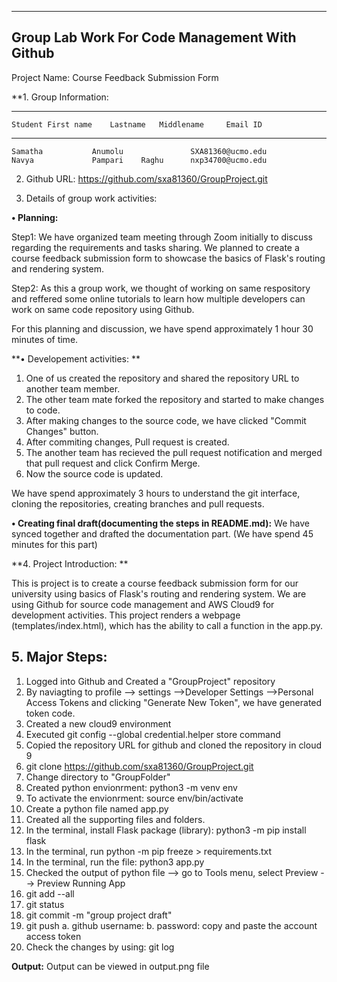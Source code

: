 ----------------------------------------------------- 
Group Lab Work For Code Management With Github
-----------------------------------------------------

Project Name: Course Feedback Submission Form

**1. Group Information:

_________________________________________________________________
	Student First name    Lastname	 Middlename     Email ID
_________________________________________________________________	
	Samatha		      Anumolu		        SXA81360@ucmo.edu
	Navya		      Pampari    Raghu		nxp34700@ucmo.edu
	
2. Github URL: https://github.com/sxa81360/GroupProject.git

3. Details of group work activities:

**• Planning:**

Step1: We have organized team meeting through Zoom initially to discuss regarding the requirements and tasks sharing. We planned to create a course feedback submission form to showcase the basics of Flask's routing and rendering system. 

Step2: As this a group work, we thought of working on same respository and reffered some online tutorials to learn how multiple developers can work on same code repository using Github. 

For this planning and discussion, we have spend approximately 1 hour 30 minutes of time.

**• Developement activities: **

1. One of us created the repository and shared the repository URL to another team member.
2. The other team mate forked the repository and started to make changes to code.
3. After making changes to the source code, we have clicked "Commit Changes" button. 
4. After commiting changes, Pull request is created.
5. The another team has recieved the pull request notification and merged that pull request and click Confirm Merge.
6. Now the source code is updated.

We have spend approximately 3 hours to understand the git interface, cloning the repositories, creating branches and pull requests.

**• Creating final draft(documenting the steps in README.md):**
We have synced together and drafted the documentation part.
(We have spend 45 minutes for this part)

**4. Project Introduction: **

This is project is to create a course feedback submission form for our university using basics of Flask's routing and rendering system. We are using Github for source code management and AWS Cloud9 for development activities. This project renders a webpage (templates/index.html), which has the ability to call a function in the app.py.


**5. Major Steps:**
---------------------------------------------------- 
1. Logged into Github and Created a "GroupProject" repository
2. By naviagting to profile --> settings -->Developer Settings -->Personal Access Tokens and clicking "Generate New Token", we have generated token code.
3. Created a new cloud9 environment
4. Executed git config --global credential.helper store command
5. Copied the repository URL for github and cloned the repository in cloud 9
6. git clone https://github.com/sxa81360/GroupProject.git
9. Change directory to "GroupFolder"
10. Created python envionrment: python3 -m venv env
11. To activate the envionrment: source env/bin/activate
15. Create a python file named app.py
16. Created all the supporting files and folders.
17. In the terminal, install Flask package (library): python3 -m pip install flask
18. In the terminal, run python -m pip freeze > requirements.txt
19. In the terminal, run the file: python3 app.py
20. Checked the output of python file --> go to Tools menu, select Preview --> Preview Running App
21. git add --all
22. git status
23. git commit -m "group project draft"
24. git push
  a. github username:
  b. password: copy and paste the account access token
25. Check the changes by using: git log


**Output:**
Output can be viewed in output.png file







